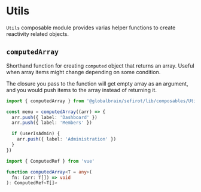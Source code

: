 # Utils

`Utils` composable module provides varias helper functions to create reactivity related objects.

## `computedArray`

Shorthand function for creating `computed` object that returns an array. Useful when array items might change depending on some condition.

The closure you pass to the function will get empty array as an argument, and you would push items to the array instead of returning it.

```ts
import { computedArray } from '@globalbrain/sefirot/lib/composables/Utils'

const menu = computedArray((arr) => {
  arr.push({ label: 'Dashboard' })
  arr.push({ label: 'Members' })

  if (userIsAdmin) {
    arr.push({ label: 'Administration' })
  }
})
```

```ts
import { ComputedRef } from 'vue'

function computedArray<T = any>(
  fn: (arr: T[]) => void
): ComputedRef<T[]>
```

